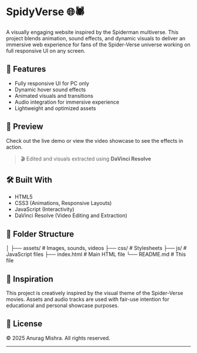 # SpidyVerse 🌐🕷️

A visually engaging website inspired by the Spiderman multiverse. This project blends animation, sound effects, and dynamic visuals to deliver an immersive web experience for fans of the Spider-Verse universe working on full responsive UI on any screen.

## 🚀 Features

- Fully responsive UI for PC only
- Dynamic hover sound effects
- Animated visuals and transitions
- Audio integration for immersive experience
- Lightweight and optimized assets

## 📸 Preview

Check out the live demo or view the video showcase to see the effects in action.

> 🎬 Edited and visuals extracted using **DaVinci Resolve**

## 🛠️ Built With

- HTML5
- CSS3 (Animations, Responsive Layouts)
- JavaScript (Interactivity)
- DaVinci Resolve (Video Editing and Extraction)

## 📁 Folder Structure

│
├── assets/ # Images, sounds, videos
├── css/ # Stylesheets
├── js/ # JavaScript files
├── index.html # Main HTML file
└── README.md # This file


## 🧠 Inspiration

This project is creatively inspired by the visual theme of the Spider-Verse movies. Assets and audio tracks are used with fair-use intention for educational and personal showcase purposes.

## 📜 License

© 2025 Anurag Mishra. All rights reserved.

---

<!-- Developed by Anurag Mishra -->
